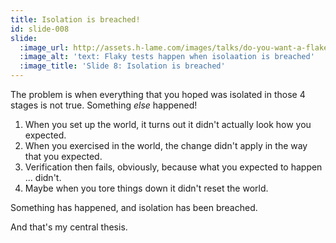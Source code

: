 ```yaml
---
title: Isolation is breached!
id: slide-008
slide:
  :image_url: http://assets.h-lame.com/images/talks/do-you-want-a-flake-with-that/slides/008.png
  :image_alt: 'text: Flaky tests happen when isolaation is breached'
  :image_title: 'Slide 8: Isolation is breached'
---
```

The problem is when everything that you hoped was isolated in those 4 stages is not true.  Something _else_ happened!

1. When you set up the world, it turns out it didn't actually look how you expected.
2. When you exercised in the world, the change didn't apply in the way that you expected.
3. Verification then fails, obviously, because what you expected to happen ... didn't.
4. Maybe when you tore things down it didn't reset the world.

Something has happened, and isolation has been breached.

And that's my central thesis.

